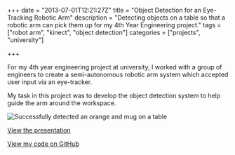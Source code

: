+++
date = "2013-07-01T12:21:27Z"
title = "Object Detection for an Eye-Tracking Robotic Arm"
description = "Detecting objects on a table so that a robotic arm can pick them up for my 4th Year Engineering project."
tags = ["robot arm", "kinect", "object detection"]
categories = ["projects", "university"]

+++

For my 4th year engineering project at university, I worked with a group of engineers to create a semi-autonomous robotic arm system which accepted user input via an eye-tracker.

My task in this project was to develop the object detection system to help guide the arm around the workspace.

![Successfully detected an orange and mug on a table](/img/robotarm.png)

[View the presentation](https://robotarm.jamesreuss.co.uk)

[View my code on GitHub](https://github.com/jimjibone/robotarm)
